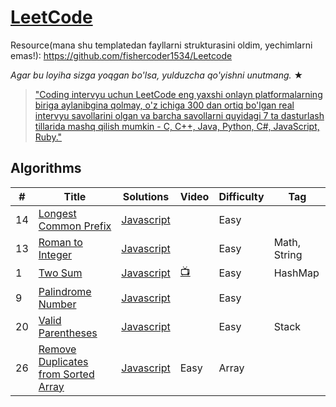 # [LeetCode](https://leetcode.com/problemset/algorithms/)
Resource(mana shu templatedan fayllarni strukturasini oldim, yechimlarni emas!): https://github.com/fishercoder1534/Leetcode

_Agar bu loyiha sizga yoqgan bo'lsa, yulduzcha qo'yishni unutmang._ &#9733;

> ["Coding intervyu uchun LeetCode eng yaxshi onlayn platformalarning biriga aylanibgina qolmay, o'z ichiga 300 dan ortiq bo'lgan real intervyu savollarini olgan va barcha savollarni quyidagi 7 ta dasturlash tillarida mashq qilish mumkin - C, C++, Java, Python, C#, JavaScript, Ruby."](https://www.quora.com/How-effective-is-Leetcode-for-preparing-for-technical-interviews)

## Algorithms

| #    |      Title     | Solutions                                                                                                                                | Video                                                                         | Difficulty                       | Tag                  
|------|----------------|------------------------------------------------------------------------------------------------------------------------------------------|-------------------------------------------------------------------------------|----------------------------------|-------------
| 14   |[Longest Common Prefix](https://leetcode.com/problems/longest-common-prefix/)| [Javascript](../master/src/main/javascript/_14.js)                                                                   |                            | Easy                             
| 13   |[Roman to Integer](https://leetcode.com/problems/roman-to-integer)| [Javascript](../master/src/main/javascript/_13.js)                                                                   |                                                                               | Easy                             | Math, String
| 1    |[Two Sum](https://leetcode.com/problems/two-sum/)| [Javascript](../master/src/main/javascript/_1.js) | [:tv:](https://www.youtube.com/watch?v=kPXOr6pW8KM&t=)                        | Easy                             | HashMap 
| 9    |[Palindrome Number](https://leetcode.com/problems/palindrome-number/)| [Javascript](../master/src/main/javascript/_9.js)                                           |                                                                               | Easy 
| 20   |[Valid Parentheses](https://leetcode.com/problems/valid-parentheses/)| [Javascript](../master/src/main/javascript/_20.js)                                            |                                                                    | Easy                             |Stack
| 26   |[Remove Duplicates from Sorted Array](https://leetcode.com/problems/remove-duplicates-from-sorted-array/)| [Javascript](../master/src/main/javascript/_26.js)                                                                   |Easy                             | Array 
